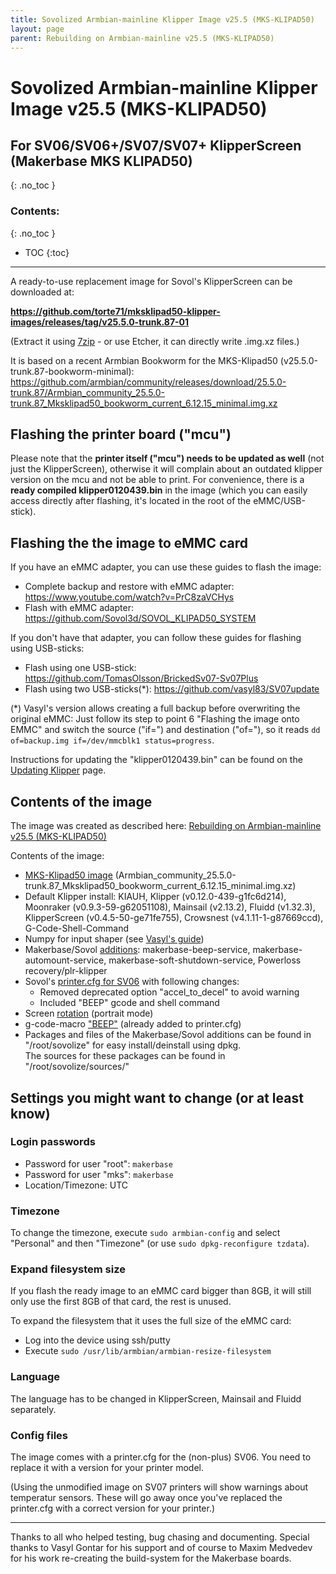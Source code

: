 ```yaml
---
title: Sovolized Armbian-mainline Klipper Image v25.5 (MKS-KLIPAD50)
layout: page
parent: Rebuilding on Armbian-mainline v25.5 (MKS-KLIPAD50)
---
```

# Sovolized Armbian-mainline Klipper Image v25.5 (MKS-KLIPAD50)
## For SV06/SV06+/SV07/SV07+ KlipperScreen (Makerbase MKS KLIPAD50)
{: .no_toc }
### Contents:
{: .no_toc }
- TOC
{:toc}
----
A ready-to-use replacement image for Sovol's KlipperScreen can be downloaded at:  

**<https://github.com/torte71/mksklipad50-klipper-images/releases/tag/v25.5.0-trunk.87-01>**

(Extract it using [7zip](https://www.7-zip.org/) - or use Etcher, it can directly write .img.xz files.)

It is based on a recent Armbian Bookworm for the MKS-Klipad50 (v25.5.0-trunk.87-bookworm-minimal):\
https://github.com/armbian/community/releases/download/25.5.0-trunk.87/Armbian_community_25.5.0-trunk.87_Mksklipad50_bookworm_current_6.12.15_minimal.img.xz

## Flashing the printer board ("mcu")

Please note that the **printer itself ("mcu") needs to be updated as well** (not just the KlipperScreen), otherwise it will complain about an outdated klipper version on the mcu and not be able to print.
For convenience, there is a **ready compiled klipper0120439.bin** in the image (which you can easily access directly after flashing, it's located in the root of the eMMC/USB-stick).

## Flashing the the image to eMMC card

If you have an eMMC adapter, you can use these guides to flash the image:
  * Complete backup and restore with eMMC adapter: <https://www.youtube.com/watch?v=PrC8zaVCHys>
  * Flash with eMMC adapter: <https://github.com/Sovol3d/SOVOL_KLIPAD50_SYSTEM>

If you don't have that adapter, you can follow these guides for flashing using USB-sticks:
  * Flash using one USB-stick: <https://github.com/TomasOlsson/BrickedSv07-Sv07Plus>
  * Flash using two USB-sticks(\*): <https://github.com/vasyl83/SV07update>

(\*) Vasyl's version allows creating a full backup before overwriting the original eMMC:
Just follow its step to point 6 "Flashing the image onto EMMC" and switch the source ("if=") and destination ("of="),
so it reads `dd of=backup.img if=/dev/mmcblk1 status=progress`.

Instructions for updating the "klipper0120439.bin" can be found on the [Updating Klipper](updating_klipper.html) page.

## Contents of the image

The image was created as described here: [Rebuilding on Armbian-mainline v25.5 (MKS-KLIPAD50)](rebuilding.html)

Contents of the image:
  * [MKS-Klipad50 image](https://github.com/armbian/community/releases/) (Armbian_community_25.5.0-trunk.87_Mksklipad50_bookworm_current_6.12.15_minimal.img.xz)
  * Default Klipper install: KIAUH, Klipper (v0.12.0-439-g1fc6d214), Moonraker (v0.9.3-59-g62051108), Mainsail (v2.13.2), Fluidd (v1.32.3), KlipperScreen (v0.4.5-50-ge71fe755), Crowsnest (v4.1.11-1-g87669ccd), G-Code-Shell-Command
  * Numpy for input shaper (see [Vasyl's guide](https://github.com/vasyl83/SV07update#15-accelerometer-input-shaper))
  * Makerbase/Sovol [additions](sovol_mods#services): makerbase-beep-service, makerbase-automount-service, makerbase-soft-shutdown-service, Powerloss recovery/plr-klipper
  * Sovol's [printer.cfg for SV06](https://github.com/Sovol3d/SOVOL_KLIPAD50_SYSTEM/blob/main/klipper_configuration/SV06/printer.cfg) with following changes:
    * Removed deprecated option "accel_to_decel" to avoid warning
    * Included "BEEP" gcode and shell command
  * Screen [rotation](screen#rotation) (portrait mode)
  * g-code-macro ["BEEP"](beeper) (already added to printer.cfg)
  * Packages and files of the Makerbase/Sovol additions can be found in "/root/sovolize" for easy install/deinstall using dpkg.  
    The sources for these packages can be found in "/root/sovolize/sources/"

## Settings you might want to change (or at least know)

### Login passwords

  * Password for user "root": `makerbase`
  * Password for user "mks": `makerbase`
  * Location/Timezone: UTC

### Timezone

To change the timezone, execute `sudo armbian-config` and select "Personal" and then "Timezone" (or use `sudo dpkg-reconfigure tzdata`).

### Expand filesystem size

If you flash the ready image to an eMMC card bigger than 8GB, it will still only use the first 8GB of that card, the rest is unused.

To expand the filesystem that it uses the full size of the eMMC card:
  - Log into the device using ssh/putty
  - Execute `sudo /usr/lib/armbian/armbian-resize-filesystem`

### Language

The language has to be changed in KlipperScreen, Mainsail and Fluidd separately.

### Config files

The image comes with a printer.cfg for the (non-plus) SV06. You need to replace it with a version for your printer model.

(Using the unmodified image on SV07 printers will show warnings about temperatur sensors. These will go away once you've replaced the printer.cfg with a correct version for your printer.)

----

Thanks to all who helped testing, bug chasing and documenting.
Special thanks to Vasyl Gontar for his support and of course to Maxim Medvedev for his work re-creating the build-system for the Makerbase boards.
